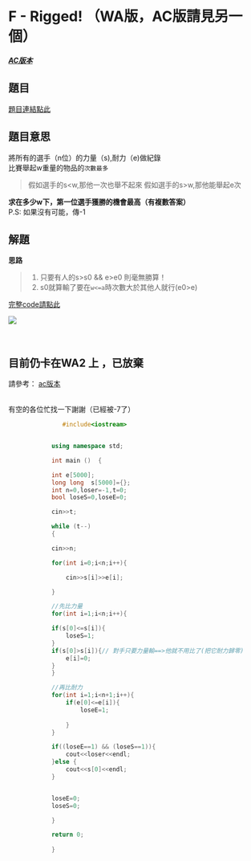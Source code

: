 # F - Rigged! （WA版，AC版請見另一個）

<strong> <em> [AC版本](https://github.com/archie0732/CPEB1005/blob/C---Aleksa-and-Stack/cpeF2.cpp)      </strong></em>

## 題目
[題目連結點此](https://vjudge.net/contest/585165#problem/F)

## 題目意思
將所有的選手（n位）的力量（s),耐力（e)做紀錄  <br>
比賽舉起w重量的物品的`次數最多`

>假如選手的s<w,那他一次也舉不起來
>假如選手的s>w,那他能舉起e次 <br>

<strong> 求在多少w下，第一位選手獲勝的機會最高（有複數答案）</strong> <br>
P.S: 如果沒有可能，傳-1

## 解題

<strong>思路</strong>
> 1. 只要有人的s>s0 && e>e0 則毫無勝算！
> 2. s0就算輸了要在`w<=a`時次數大於其他人就行(e0>e)





[完整code請點此](https://github.com/archie0732/CPEB1005/blob/C---Aleksa-and-Stack/cpeF.cpp)  <br>

![](https://github.com/archue001/CPEB1005/blob/%E5%9C%96%E7%89%87/386320732_310791081710296_4375879779438103400_n.jpg)


<br>

## 目前仍卡在WA2 上 ，已放棄

請參考：
[ac版本](https://github.com/archie0732/CPEB1005/blob/C---Aleksa-and-Stack/cpeF2.cpp)

<br>
有空的各位忙找一下謝謝（已經被-7了）

```  cpp
               #include<iostream>


            using namespace std;

            int main ()  {

            int e[5000];
            long long  s[5000]={};
            int n=0,loser=-1,t=0;
            bool loseS=0,loseE=0;

            cin>>t;

            while (t--)
            {

            cin>>n;

            for(int i=0;i<n;i++){

                cin>>s[i]>>e[i];

            }

            //先比力量
            for(int i=1;i<n;i++){

            if(s[0]<=s[i]){
                loseS=1;
            } 
            if(s[0]>s[i]){// 對手只要力量輸==>他就不用比了(把它耐力歸零)
                e[i]=0;
            }
            }

            //再比耐力
            for(int i=1;i<n+1;i++){
                if(e[0]<=e[i]){
                    loseE=1;
                
                }
            }

            if((loseE==1) && (loseS==1)){
                cout<<loser<<endl;
            }else {
                cout<<s[0]<<endl;
            }


            loseE=0;
            loseS=0;

            }

            return 0;
                
            } 
   

```
